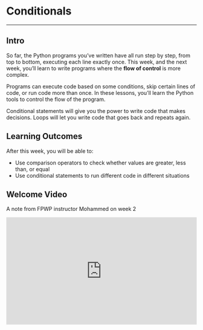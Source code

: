 # Conditionals

---

## Intro

So far, the Python programs you’ve written have all run step by step, from top to bottom, executing each line exactly once. This week, and the next week, you’ll learn to write programs where the **flow of control** is more complex.

Programs can execute code based on some conditions, skip certain lines of code, or run code more than once. In these lessons, you’ll learn the Python tools to control the flow of the program.

Conditional statements will give you the power to write code that makes decisions. Loops will let you write code that goes back and repeats again.

## Learning Outcomes

After this week, you will be able to:

- Use comparison operators to check whether values are greater, less than, or equal
- Use conditional statements to run different code in different situations

## Welcome Video

<aside>

A note from FPWP instructor Mohammed on week 2

</aside>

<div style="position: relative; padding-bottom: 56.25%; height: 0;"><iframe src="https://www.youtube.com/embed/GoQQVIRNwvA" title="YouTube video player" frameborder="0" allow="accelerometer; autoplay; clipboard-write; encrypted-media; gyroscope; picture-in-picture" allowfullscreen style="position: absolute; top: 0; left: 0; width: 100%; height: 100%;"></iframe></div>
